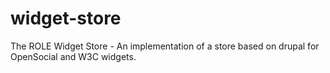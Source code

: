 widget-store
============

The ROLE Widget Store - An implementation of a store based on drupal for OpenSocial and W3C widgets.
